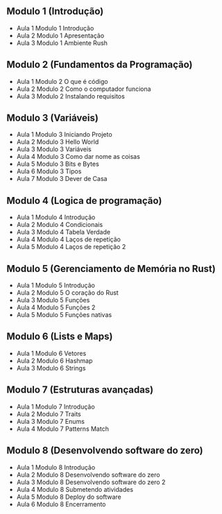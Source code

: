 ## Modulo 1 (Introdução)

- Aula 1 Modulo 1 Introdução
- Aula 2 Modulo 1 Apresentação
- Aula 3 Modulo 1 Ambiente Rush

## Modulo 2 (Fundamentos da Programação)
- Aula 1 Modulo 2 O que é código
- Aula 2 Modulo 2 Como o computador funciona
- Aula 3 Modulo 2 Instalando requisitos

## Modulo 3 (Variáveis)
- Aula 1 Modulo 3 Iniciando Projeto
- Aula 2 Modulo 3 Hello World 
- Aula 3 Modulo 3 Variáveis
- Aula 4 Modulo 3 Como dar nome as coisas
- Aula 5 Modulo 3 Bits e Bytes
- Aula 6 Modulo 3 Tipos
- Aula 7 Modulo 3 Dever de Casa 

## Modulo 4 (Logica de programação)
- Aula 1 Modulo 4 Introdução
- Aula 2 Modulo 4 Condicionais
- Aula 3 Modulo 4 Tabela Verdade
- Aula 4 Modulo 4  Laços de repetição
- Aula 5 Modulo 4  Laços de repetição 2

## Modulo 5 (Gerenciamento de Memória no Rust)
- Aula 1 Modulo 5 Introdução
- Aula 2 Modulo 5 O coração do Rust
- Aula 3 Modulo 5 Funções
- Aula 4 Modulo 5 Funções 2
- Aula 5 Modulo 5 Funções nativas

## Modulo 6 (Lists e Maps)
- Aula 1 Modulo 6 Vetores
- Aula 2 Modulo 6 Hashmap
- Aula 3 Modulo 6 Strings

## Modulo 7 (Estruturas avançadas)
- Aula 1 Modulo 7 Introdução
- Aula 2 Modulo 7 Traits
- Aula 3 Modulo 7 Enums
- Aula 4 Modulo 7 Patterns Match

## Modulo 8 (Desenvolvendo software do zero)
- Aula 1 Modulo 8 Introdução
- Aula 2 Modulo 8 Desenvolvendo software do zero
- Aula 3 Modulo 8 Desenvolvendo software do zero 2
- Aula 4 Modulo 8 Submetendo atividades
- Aula 5 Modulo 8 Deploy do software
- Aula 6 Modulo 8 Encerramento
